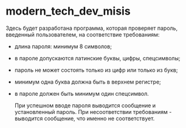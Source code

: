 # modern_tech_dev_misis

Здесь будет разработана программа, которая проверяет пароль, введенный пользователем, на соответствие требованиям:
- длина пароля: минимум 8 символов;
- в пароле допускаются латинские буквы, цифры, спецсимволы;
- пароль не может состоять только из цифр или только из букв;
- минимум одна буква должна быть в верхнем регистре;
- в пароле должен быть минимум один спецсимвол.

  При успешном вводе пароля выводится сообщение и установленный пароль.
  При несоответствии требованиям - выводится сообщение, что именно не соответствует.
